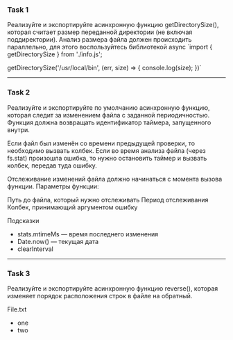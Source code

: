 ### Task 1
   Реализуйте и экспортируйте асинхронную функцию getDirectorySize(), которая считает размер переданной директории (не включая поддиректории). Анализ размера файла должен происходить параллельно, для этого воспользуйтесь библиотекой async
`import { getDirectorySize } from './info.js';
 
getDirectorySize('/usr/local/bin', (err, size) => {
  console.log(size);
})`

____

### Task 2
Реализуйте и экспортируйте по умолчанию асинхронную функцию, которая следит за изменением файла с заданной периодичностью. Функция должна возвращать идентификатор таймера, запущенного внутри.

Если файл был изменён со времени предыдущей проверки, то необходимо вызвать колбек. Если во время анализа файла (через fs.stat) произошла ошибка, то нужно остановить таймер и вызвать колбек, передав туда ошибку.

Отслеживание изменений файла должно начинаться с момента вызова функции. Параметры функции:

Путь до файла, который нужно отслеживать
Период отслеживания
Колбек, принимающий аргументом ошибку

Подсказки
- stats.mtimeMs — время последнего изменения
- Date.now() — текущая дата
- clearInterval

____
### Task 3
Реализуйте и экспортируйте асинхронную функцию reverse(), которая изменяет порядок расположения строк в файле на обратный.

File.txt
- one
- two

